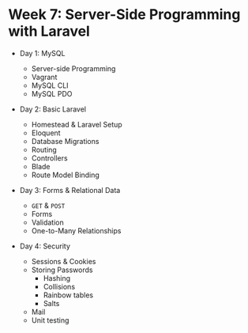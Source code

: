 # Week 7: Server-Side Programming with Laravel

- Day 1: MySQL
    - Server-side Programming
    - Vagrant
    - MySQL CLI
    - MySQL PDO

- Day 2: Basic Laravel
    - Homestead & Laravel Setup
    - Eloquent
    - Database Migrations
    - Routing
    - Controllers
    - Blade
    - Route Model Binding

- Day 3: Forms & Relational Data
    - `GET` & `POST`
    - Forms
    - Validation
    - One-to-Many Relationships

- Day 4: Security
    - Sessions & Cookies
    - Storing Passwords
        - Hashing
        - Collisions
        - Rainbow tables
        - Salts
    - Mail
    - Unit testing
